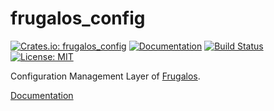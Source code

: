 frugalos_config
==============

[![Crates.io: frugalos_config](https://img.shields.io/crates/v/frugalos_config.svg)](https://crates.io/crates/frugalos_config)
[![Documentation](https://docs.rs/frugalos_config/badge.svg)](https://docs.rs/frugalos_config)
[![Build Status](https://travis-ci.org/frugalos/frugalos_config.svg?branch=master)](https://travis-ci.org/frugalos/frugalos_config)
[![License: MIT](https://img.shields.io/badge/license-MIT-blue.svg)](LICENSE)

Configuration Management Layer of [Frugalos](https://github.com/frugalos/frugalos).

[Documentation](https://docs.rs/frugalos_config)
